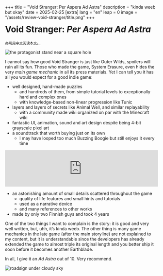 +++
title = "Void Stranger: Per Aspera Ad Astra"
description = "kinda weeb but okay"
date = 2025-02-25
[extra]
lang = "en"
leap = 0
image = "/assets/review-void-stranger/title.png"
+++
<h1 style="margin-top: 0;">Void Stranger: <em>Per Aspera Ad Astra</em></h1>
<small><a href="../reivew-void-stranger-zh/#title">亦可用中文阅读本文。</a></small>

![the protagonist stand near a square hole](/assets/review-void-stranger/title.png)


I cannot say how good Void Stranger is just like Outer Wilds, spoilers will ruin all its fun. Those who made the game, System Erasure, even hides the very _main game mechanic_ in all its press materials. Yet I can tell you it has all you would expect for a good indie game: 

- well designed, hand-made puzzles
    - and hundreds of them, from simple tutorial levels to exceptionally hard and complex ones
    - with knowledge-based non-linear progression like Tunic
- layers and layers of secrets like Animal Well, and similar replayability
    - with a community made wiki organized on par with the Minecraft wiki
- fantastic UI, animation, sound and art design despite being 4-bit grayscale pixel art
- a soundtrack that worth buying just on its own
  - I may have looped too much Buzzing Boogie but still enjoys it every time
<div style="display: flex; justify-content: center;"><iframe style="border: 0; width: 700px; height: 120px;" src="https://bandcamp.com/EmbeddedPlayer/album=3825558983/size=large/bgcol=fffaf7/linkcol=8b0000/tracklist=false/artwork=none/track=212605215/transparent=true/" seamless><a href="https://eebrozgi.bandcamp.com/album/elegy-of-the-stars-void-stranger-original-soundtrack">Elegy of the Stars -Void Stranger Original Soundtrack- by eebrozgi</a></iframe></div>

- an astonishing amount of small details scattered throughout the game
    - quality of life features and small hints and tutorials
    - used as a narrative device
    - and many references to other works
- made by only two Finnish guys and took 4 years


One of the two things I want to complain is the story: it is good and very well written, but, uhh, it’s kinda weeb. The other thing is many game mechanics in the late game (after the main storyline) are not explained to my content, but it is understandable since the developers has already extended the game to almost triple its original length and you better ship it soon before it becomes another Earthblade.


In all, I give it an _Ad Astra_ out of 10. Very recommend.

![roadsign under cloudy sky](/assets/review-void-stranger/ending.png)